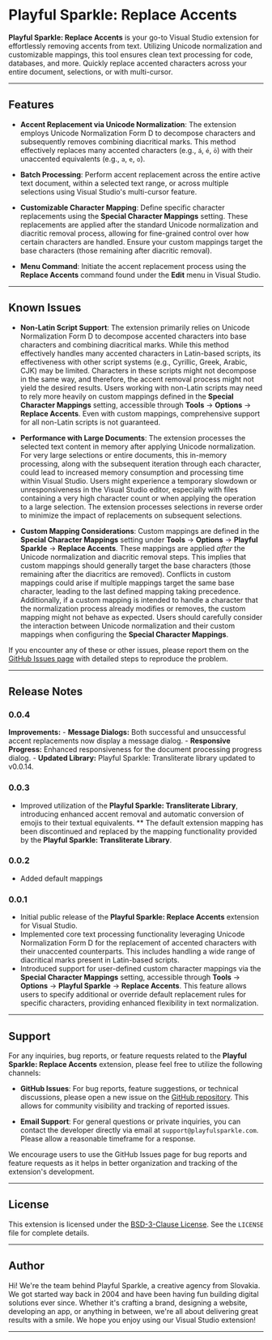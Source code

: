 ﻿# Playful Sparkle: Replace Accents

**Playful Sparkle: Replace Accents** is your go-to Visual Studio extension for effortlessly removing accents from text. Utilizing Unicode normalization and customizable mappings, this tool ensures clean text processing for code, databases, and more. Quickly replace accented characters across your entire document, selections, or with multi-cursor.

---

## Features

* **Accent Replacement via Unicode Normalization**: The extension employs Unicode Normalization Form D to decompose characters and subsequently removes combining diacritical marks. This method effectively replaces many accented characters (e.g., `á`, `é`, `ö`) with their unaccented equivalents (e.g., `a`, `e`, `o`).

* **Batch Processing**: Perform accent replacement across the entire active text document, within a selected text range, or across multiple selections using Visual Studio's multi-cursor feature.

* **Customizable Character Mapping**: Define specific character replacements using the **Special Character Mappings** setting. These replacements are applied after the standard Unicode normalization and diacritic removal process, allowing for fine-grained control over how certain characters are handled. Ensure your custom mappings target the base characters (those remaining after diacritic removal).

* **Menu Command**: Initiate the accent replacement process using the **Replace Accents** command found under the **Edit** menu in Visual Studio.

---

## Known Issues

* **Non-Latin Script Support**: The extension primarily relies on Unicode Normalization Form D to decompose accented characters into base characters and combining diacritical marks. While this method effectively handles many accented characters in Latin-based scripts, its effectiveness with other script systems (e.g., Cyrillic, Greek, Arabic, CJK) may be limited. Characters in these scripts might not decompose in the same way, and therefore, the accent removal process might not yield the desired results. Users working with non-Latin scripts may need to rely more heavily on custom mappings defined in the **Special Character Mappings** setting, accessible through **Tools** -> **Options** -> **Replace Accents**. Even with custom mappings, comprehensive support for all non-Latin scripts is not guaranteed.

* **Performance with Large Documents**: The extension processes the selected text content in memory after applying Unicode normalization. For very large selections or entire documents, this in-memory processing, along with the subsequent iteration through each character, could lead to increased memory consumption and processing time within Visual Studio. Users might experience a temporary slowdown or unresponsiveness in the Visual Studio editor, especially with files containing a very high character count or when applying the operation to a large selection. The extension processes selections in reverse order to minimize the impact of replacements on subsequent selections.

* **Custom Mapping Considerations**: Custom mappings are defined in the **Special Character Mappings** setting under **Tools** -> **Options** -> **Playful Sparkle** -> **Replace Accents**. These mappings are applied *after* the Unicode normalization and diacritic removal steps. This implies that custom mappings should generally target the base characters (those remaining after the diacritics are removed). Conflicts in custom mappings could arise if multiple mappings target the same base character, leading to the last defined mapping taking precedence. Additionally, if a custom mapping is intended to handle a character that the normalization process already modifies or removes, the custom mapping might not behave as expected. Users should carefully consider the interaction between Unicode normalization and their custom mappings when configuring the **Special Character Mappings**.

If you encounter any of these or other issues, please report them on the [GitHub Issues page](https://github.com/playfulsparkle/vs_ps_replace_accents/issues) with detailed steps to reproduce the problem.

---

## Release Notes

### 0.0.4

**Improvements:**
    - **Message Dialogs:** Both successful and unsuccessful accent replacements now display a message dialog.
    - **Responsive Progress:** Enhanced responsiveness for the document processing progress dialog.
    - **Updated Library:** Playful Sparkle: Transliterate library updated to v0.0.14.

### 0.0.3

* Improved utilization of the **Playful Sparkle: Transliterate Library**, introducing enhanced accent removal and automatic conversion of emojis to their textual equivalents.
** The default extension mapping has been discontinued and replaced by the mapping functionality provided by the **Playful Sparkle: Transliterate Library**.

### 0.0.2

* Added default mappings

### 0.0.1

* Initial public release of the **Playful Sparkle: Replace Accents** extension for Visual Studio.
* Implemented core text processing functionality leveraging Unicode Normalization Form D for the replacement of accented characters with their unaccented counterparts. This includes handling a wide range of diacritical marks present in Latin-based scripts.
* Introduced support for user-defined custom character mappings via the **Special Character Mappings** setting, accessible through **Tools** -> **Options** -> **Playful Sparkle** -> **Replace Accents**. This feature allows users to specify additional or override default replacement rules for specific characters, providing enhanced flexibility in text normalization.

---

## Support

For any inquiries, bug reports, or feature requests related to the **Playful Sparkle: Replace Accents** extension, please feel free to utilize the following channels:

* **GitHub Issues**: For bug reports, feature suggestions, or technical discussions, please open a new issue on the [GitHub repository](https://github.com/playfulsparkle/vs_ps_replace_accents/issues). This allows for community visibility and tracking of reported issues.

* **Email Support**: For general questions or private inquiries, you can contact the developer directly via email at `support@playfulsparkle.com`. Please allow a reasonable timeframe for a response.

We encourage users to use the GitHub Issues page for bug reports and feature requests as it helps in better organization and tracking of the extension's development.

---

## License

This extension is licensed under the [BSD-3-Clause License](https://github.com/playfulsparkle/vs_ps_replace_accents/blob/main/LICENSE). See the `LICENSE` file for complete details.

---

## Author

Hi! We're the team behind Playful Sparkle, a creative agency from Slovakia. We got started way back in 2004 and have been having fun building digital solutions ever since. Whether it's crafting a brand, designing a website, developing an app, or anything in between, we're all about delivering great results with a smile. We hope you enjoy using our Visual Studio extension!

---